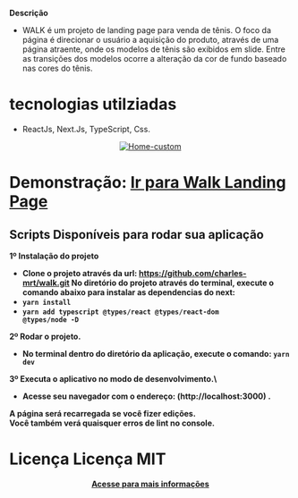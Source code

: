 <strong>Descrição</strong>
- WALK é um projeto de landing page para venda de tênis. O foco da página é direcionar o usuário a aquisição do produto, através de uma página atraente, onde os modelos de tênis são exibidos em slide.
Entre as transições dos modelos ocorre a alteração da cor de fundo baseado nas cores do tênis.

# tecnologias utilziadas
 - ReactJs, Next.Js, TypeScript, Css.

<p align="center">
  <a href="" target="_blank"><img src="https://i.ibb.co/VmbtWk9/walk-ldpage.jpg" alt="Home-custom" border="0"></a>
</p>
<h1>Demonstração:  <a href="" target="_blank">Ir para Walk Landing Page</a></h1>


## Scripts Disponíveis para rodar sua aplicação

<strong> 1º </srtong>Instalação do projeto 
- Clone o projeto através da url: https://github.com/charles-mrt/walk.git
No diretório do projeto através do terminal, execute o comando abaixo para instalar as dependencias do next:
- <strong> <code>yarn install</code></strong>
- <strong> <code>yarn add typescript @types/react @types/react-dom @types/node -D</code></strong>

<strong> 2º </srtong>Rodar o projeto.
- No terminal dentro do diretório da aplicação, execute o comando:
<strong> <code>yarn dev</code></strong>

<strong> 3º </srtong>Executa o aplicativo no modo de desenvolvimento.\
- Acesse seu navegador com o endereço: (http://localhost:3000) .


A página será recarregada se você fizer edições. \
Você também verá quaisquer erros de lint no console.

# Licença Licença MIT
<p align="center">
  <a href="https://github.com/charles-mrt/walk/blob/walk-landing-page/LICENSE" target="_blank">Acesse para mais informações</a>
</p>
